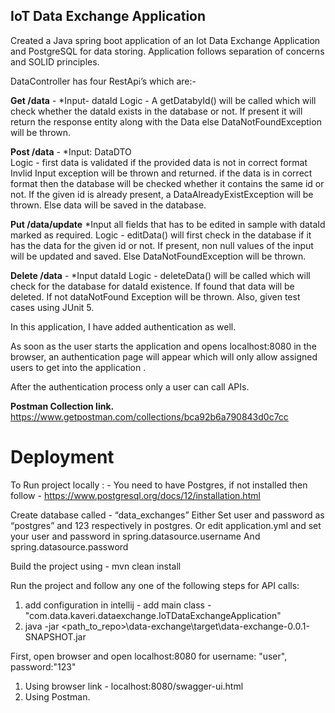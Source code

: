 
## IoT Data Exchange Application


Created a Java spring boot application of an Iot Data Exchange Application and PostgreSQL for data storing.  Application follows separation of concerns and SOLID principles.

DataController has four RestApi’s which are:- 

**Get /data** -
*Input- dataId 
Logic - A getDatabyId() will be called which will check whether the dataId exists in the database or not. If present it will return the response entity along with the Data else DataNotFoundException will be thrown.

**Post /data** -
*Input: DataDTO  
Logic - first data is validated if the provided data is not in correct format Invlid Input exception will be thrown and returned.
if the data is in correct format then the database will be checked whether it contains the same id or not. If the given id is already present, a DataAlreadyExistException will be thrown. Else data will be saved in the database.


**Put /data/update** 
*Input all fields that has to be edited in sample with dataId marked as required. 
Logic - editData() will first check in the database if it has the data for the given id or not. If present, non null values of the input will be updated and saved. Else DataNotFoundException will be thrown.

**Delete /data** - *Input dataId
Logic - deleteData() will be called which will check for the database for dataId existence. If found that data will be deleted. If not dataNotFound Exception will be thrown.
Also, given test cases using JUnit 5.

In this application, I have added authentication as well.

As soon as the user starts the application and opens localhost:8080 in the browser, an authentication page will appear which will only allow assigned users to get into the application .



After the authentication process only a user can call APIs.

**Postman Collection link.**
https://www.getpostman.com/collections/bca92b6a790843d0c7cc

# Deployment

To Run project locally : -
You need to have Postgres, if not installed then follow - https://www.postgresql.org/docs/12/installation.html

Create database called - “data_exchanges”
Either Set user and password as  “postgres” and 123 respectively in postgres. Or edit application.yml and set your user and password in spring.datasource.username 
And spring.datasource.password  

Build the project using - mvn clean install

Run the project and follow any one of the following steps for API calls:
1) add configuration in intellij - add main class - "com.data.kaveri.dataexchange.IoTDataExchangeApplication"
2) java -jar <path_to_repo>\data-exchange\target\data-exchange-0.0.1-SNAPSHOT.jar 

First, open browser and open localhost:8080 for username: "user", password:"123" 
1) Using browser link -  localhost:8080/swagger-ui.html
2) Using Postman.
